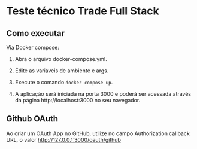 # Teste técnico Trade Full Stack

## Como executar

Via Docker compose:

1. Abra o arquivo docker-compose.yml.

2. Edite as variaveis de ambiente e args.

3. Execute o comando ```docker compose up```.

4. A aplicação será iniciada na porta 3000 e poderá ser acessada através da página http://localhost:3000 no seu navegador.

## Github OAuth

Ao criar um OAuth App no GitHub, utilize no campo Authorization callback URL, o valor http://127.0.0.1:3000/oauth/github